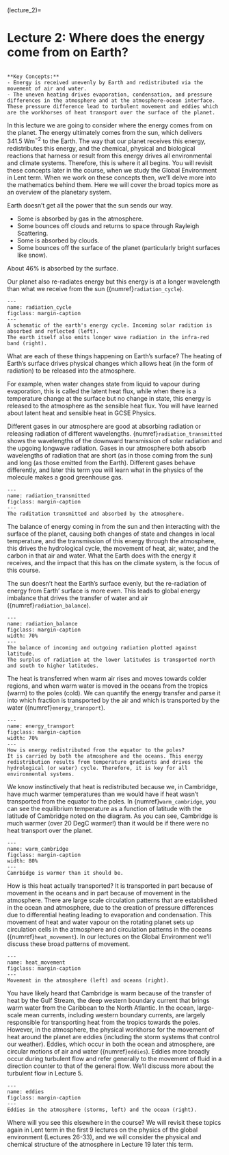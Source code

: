 <br><div style="page-break-before:always;"></div>

(lecture_2)=
# Lecture 2: Where does the energy come from on Earth?

```{highlights}

**Key Concepts:**
- Energy is received unevenly by Earth and redistributed via the movement of air and water.
- The uneven heating drives evaporation, condensation, and pressure differences in the atmosphere and at the atmosphere-ocean interface. These pressure difference lead to turbulent movement and eddies which are the workhorses of heat transport over the surface of the planet.

```

In this lecture we are going to consider where the energy comes from on the planet.
The energy ultimately comes from the sun, which delivers $341.5 \ \mathrm{W  m^{-2}}$ to the Earth.
The way that our planet receives this energy, redistributes this energy, and the chemical, physical and biological reactions that harness or result from this energy drives all environmental and climate systems.
Therefore, this is where it all begins.
You will revisit these concepts later in the course, when we study the Global Environment in Lent term.
When we work on these concepts then, we’ll delve more into the mathematics behind them.
Here we will cover the broad topics more as an overview of the planetary system.

Earth doesn’t get all the power that the sun sends our way.

- Some is absorbed by gas in the atmosphere.
- Some bounces off clouds and returns to space through Rayleigh Scattering.
- Some is absorbed by clouds.
- Some bounces off the surface of the planet (particularly bright surfaces like snow).

About 46% is absorbed by the surface.

Our planet also re-radiates energy but this energy is at a longer wavelength than what we receive from the sun ({numref}`radiation_cycle`).

```{figure} ./figures/figure2.1.png
---
name: radiation_cycle
figclass: margin-caption
---
A schematic of the earth's energy cycle. Incoming solar radition is absorbed and reflected (left).
The earth itself also emits longer wave radiation in the infra-red band (right).
```

What are each of these things happening on Earth’s surface? The heating of Earth’s surface drives physical changes which allows heat (in the form of radiation) to be released into the atmosphere.

For example, when water changes state from liquid to vapour during evaporation, this is called the latent heat flux, while when there is a temperature change at the surface but no change in state, this energy is released to the atmosphere as the sensible heat flux. You will have learned about latent heat and sensible heat in GCSE Physics.

Different gases in our atmosphere are good at absorbing radiation or releasing radiation of different wavelengths. {numref}`radiation_transmitted` shows the wavelengths of the downward transmission of solar radiation and the upgoing longwave radiation. Gases in our atmosphere both absorb wavelengths of radiation that are short (as in those coming from the sun) and long (as those emitted from the Earth). Different gases behave differently, and later this term you will learn what in the physics of the molecule makes a good greenhouse gas.

```{figure} ./figures/figure2.2.png
---
name: radiation_transmitted
figclass: margin-caption
---
The raditation transmitted and absorbed by the atmosphere.
```

The balance of energy coming in from the sun and then interacting with the surface of the planet, causing both changes of state and changes in local temperature, and the transmission of this energy through the atmosphere, this drives the hydrological cycle, the movement of heat, air, water, and the carbon in that air and water. What the Earth does with the energy it receives, and the impact that this has on the climate system, is the focus of this course.

The sun doesn’t heat the Earth’s surface evenly, but the re-radiation of energy from Earth’ surface is more even. 
This leads to global energy imbalance that drives the transfer of water and air ({numref}`radiation_balance`).

```{figure} ./figures/figure2.3.png
---
name: radiation_balance
figclass: margin-caption
width: 70%
---
The balance of incoming and outgoing radiation plotted against latitude.
The surplus of radiation at the lower latitudes is transported north and south to higher latitudes.
```

The heat is transferred when warm air rises and moves towards colder regions, and when warm water is moved in the oceans from the tropics (warm) to the poles (cold). We can quantify the energy transfer and parse it into which fraction is transported by the air and which is transported by the water ({numref}`energy_transport`).


```{figure} ./figures/figure2.4.png
---
name: energy_transport
figclass: margin-caption
width: 70%
---
How is energy redistributed from the equator to the poles?
It is carried by both the atmosphere and the oceans. This energy redistribution results from temperature gradients and drives the hydrological (or water) cycle. Therefore, it is key for all environmental systems.
```

We know instinctively that heat is redistributed because we, in Cambridge, have much warmer temperatures than we would have if heat wasn’t transported from the equator to the poles.
In {numref}`warm_cambridge`, you can see the equilibrium temperature as a function of latitude with the latitude of Cambridge noted on the diagram.
As you can see, Cambridge is much warmer (over 20 DegC warmer!) than it would be if there were no heat transport over the planet.

```{figure} ./figures/figure2.5.png
---
name: warm_cambridge
figclass: margin-caption
width: 80%
---
Camrbidge is warmer than it should be.
```

How is this heat actually transported?
It is transported in part because of movement in the oceans and in part because of movement in the atmosphere.
There are large scale circulation patterns that are established in the ocean and atmosphere, due to the creation of pressure differences due to differential heating leading to evaporation and condensation.
This movement of heat and water vapour on the rotating planet sets up circulation cells in the atmosphere and circulation patterns in the oceans ({numref}`heat_movement`).
In our lectures on the Global Environment we’ll discuss these broad patterns of movement.

```{figure} ./figures/figure2.6.png
---
name: heat_movement
figclass: margin-caption
---
Movement in the atmosphere (left) and oceans (right).
```

You have likely heard that Cambridge is warm because of the transfer of heat by the Gulf Stream, the deep western boundary current that brings warm water from the Caribbean to the North Atlantic.
In the ocean, large-scale mean currents, including western boundary currents, are largely responsible for transporting heat from the tropics towards the poles.
However, in the atmosphere, the physical workhorse for the movement of heat around the planet are eddies (including the storm systems that control our weather).
Eddies, which occur in both the ocean and atmosphere, are circular motions of air and water ({numref}`eddies`).
Eddies more broadly occur during turbulent flow and refer generally to the movement of fluid in a direction counter to that of the general flow.
We’ll discuss more about the turbulent flow in Lecture 5.

```{figure} ./figures/figure2.7.png
---
name: eddies
figclass: margin-caption
---
Eddies in the atmosphere (storms, left) and the ocean (right). 
```

Where will you see this elsewhere in the course?
We will revisit these topics again in Lent term in the first 9 lectures on the physics of the global environment (Lectures 26-33), and we will consider the physical and chemical structure of the atmosphere in Lecture 19 later this term.
